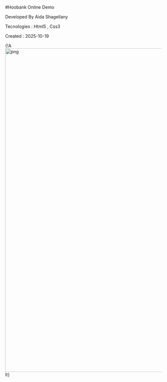 #Hoobank
<a hre= https://aidashagellany.github.io/Hoobank/> Online Demo </a>

Developed By Aida Shagellany

Tecnologies : Html5 , Css3

Created : 2025-10-19 

{!A<img width="1745" height="1041" alt="png" src="https://github.com/user-attachments/assets/a9aa36fa-4104-4374-bf4f-baa3326677eb" />
lt} 






